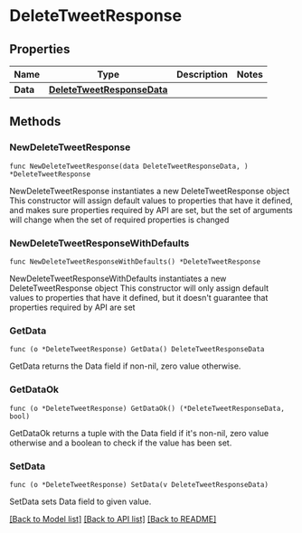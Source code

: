 # DeleteTweetResponse

## Properties

Name | Type | Description | Notes
------------ | ------------- | ------------- | -------------
**Data** | [**DeleteTweetResponseData**](DeleteTweetResponseData.md) |  | 

## Methods

### NewDeleteTweetResponse

`func NewDeleteTweetResponse(data DeleteTweetResponseData, ) *DeleteTweetResponse`

NewDeleteTweetResponse instantiates a new DeleteTweetResponse object
This constructor will assign default values to properties that have it defined,
and makes sure properties required by API are set, but the set of arguments
will change when the set of required properties is changed

### NewDeleteTweetResponseWithDefaults

`func NewDeleteTweetResponseWithDefaults() *DeleteTweetResponse`

NewDeleteTweetResponseWithDefaults instantiates a new DeleteTweetResponse object
This constructor will only assign default values to properties that have it defined,
but it doesn't guarantee that properties required by API are set

### GetData

`func (o *DeleteTweetResponse) GetData() DeleteTweetResponseData`

GetData returns the Data field if non-nil, zero value otherwise.

### GetDataOk

`func (o *DeleteTweetResponse) GetDataOk() (*DeleteTweetResponseData, bool)`

GetDataOk returns a tuple with the Data field if it's non-nil, zero value otherwise
and a boolean to check if the value has been set.

### SetData

`func (o *DeleteTweetResponse) SetData(v DeleteTweetResponseData)`

SetData sets Data field to given value.



[[Back to Model list]](../README.md#documentation-for-models) [[Back to API list]](../README.md#documentation-for-api-endpoints) [[Back to README]](../README.md)


